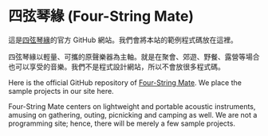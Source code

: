 # 四弦琴緣 (Four-String Mate)

這是[四弦琴緣](https://fourstringmate.com/)的官方 GitHub 網站。我們會將本站的範例程式碼放在這裡。

四弦琴緣以輕量、可攜的原聲樂器為主軸。就是在聚會、郊遊、野餐、露營等場合也可以享受的音樂。我們不是程式設計網站，所以不會放很多程式碼。

Here is the official GitHub repository of [Four-String Mate](https://fourstringmate.com/en-us/). We place the sample projects in our site here.

Four-String Mate centers on lightweight and portable acoustic instruments, amusing on gathering, outing, picnicking and camping as well. We are not a programming site; hence, there will be merely a few sample projects.
